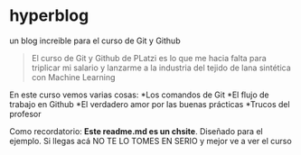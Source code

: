 # hyperblog
un blog increible para el curso de Git y Github
>El curso de Git y Github de PLatzi es lo que me hacia falta para triplicar mi salario
y lanzarme a la industria del tejido de lana sintética con Machine Learning

En este curso vemos varias cosas:
*Los comandos de Git 
*El flujo de trabajo en Github
*El verdadero amor por las buenas prácticas
*Trucos del profesor

Como recordatorio: **Este readme.md es un chsite**. Diseñado para el ejemplo. Si llegas acá NO TE LO TOMES EN SERIO y mejor ve a ver el curso
